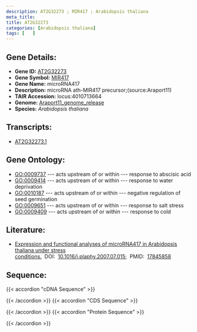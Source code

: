 ```yaml
---
description: AT2G32273 ; MIR417 ; Arabidopsis thaliana
meta_title:
title: AT2G32273
categories: [Arabidopsis thaliana]
tags: [   ]
---
```


## Gene Details:
- **Gene ID:** [AT2G32273](https://www.arabidopsis.org/locus?name=AT2G32273)
- **Gene Symbol:** <u>MIR417</u>
- **Gene Name:** microRNA417
- **Description:**   microRNA ath-MIR417 precursor;(source:Araport11)
- **TAIR Accession:** locus:4010713664
- **Genome:** [Araport11_genome_release](https://www.arabidopsis.org/download/list?dir=Genes%2FAraport11_genome_release)
- **Species:** *Arabidopsis thaliana*

## Transcripts:
   -  [AT2G32273.1](https://www.arabidopsis.org/gene?name=AT2G32273.1)
## Gene Ontology:
   - [GO:0009737](https://amigo.geneontology.org/amigo/term/GO:0009737)&nbsp;---&nbsp;acts upstream of or within&nbsp;---&nbsp;response to abscisic acid
   - [GO:0009414](https://amigo.geneontology.org/amigo/term/GO:0009414)&nbsp;---&nbsp;acts upstream of or within&nbsp;---&nbsp;response to water deprivation
   - [GO:0010187](https://amigo.geneontology.org/amigo/term/GO:0010187)&nbsp;---&nbsp;acts upstream of or within&nbsp;---&nbsp;negative regulation of seed germination
   - [GO:0009651](https://amigo.geneontology.org/amigo/term/GO:0009651)&nbsp;---&nbsp;acts upstream of or within&nbsp;---&nbsp;response to salt stress
   - [GO:0009409](https://amigo.geneontology.org/amigo/term/GO:0009409)&nbsp;---&nbsp;acts upstream of or within&nbsp;---&nbsp;response to cold
## Literature:
   - [Expression and functional analyses of microRNA417 in Arabidopsis thaliana under  stress conditions.](https://www.doi.org/10.1016/j.plaphy.2007.07.015)&nbsp;&nbsp;DOI:&nbsp;&nbsp;[10.1016/j.plaphy.2007.07.015](https://www.doi.org/10.1016/j.plaphy.2007.07.015);&nbsp;&nbsp;PMID:&nbsp;&nbsp;[17845858](https://pubmed.ncbi.nlm.nih.gov/17845858/)
## Sequence:
{{< accordion "cDNA Sequence" >}}

{{< /accordion >}}
{{< accordion "CDS Sequence" >}}

{{< /accordion >}}
{{< accordion "Protein Sequence" >}}

{{< /accordion >}}
